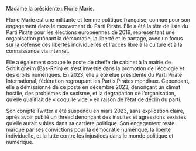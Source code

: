 Madame la présidente : Florie Marie.

Florie Marie est une militante et femme politique française, connue pour son engagement dans le mouvement du Parti Pirate. Elle a été la tête de liste du Parti Pirate pour les élections européennes de 2019, représentant une organisation prônant la démocratie, la liberté et le partage, avec un focus sur la défense des libertés individuelles et l'accès libre à la culture et à la connaissance via internet.

Elle a également occupé le poste de cheffe de cabinet à la mairie de Schiltigheim (Bas-Rhin) et s’est investie dans la promotion de l’écologie et des droits numériques. En 2023, elle a été élue présidente du Parti Pirate International, fédération regroupant les Partis Pirates mondiaux. Cependant, elle a démissionné de ce poste en décembre 2023, dénonçant un climat hostile, des problèmes de sexisme, et la dégradation de l’organisation, qu’elle qualifiait de « coquille vide » en raison de l’état de déclin du parti.

Son compte Twitter a été suspendu en mars 2023, sans explication claire, après avoir publié un thread dénonçant des insultes et agressions sexistes qu’elle aurait subies dans sa carrière politique. Son engagement reste marqué par ses convictions pour la démocratie numérique, la liberté individuelle, et la lutte contre les injustices dans le monde politique et numérique.